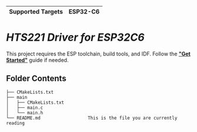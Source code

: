 | Supported Targets | ESP32-C6 |
| ----------------- | -------- |

# _HTS221 Driver for ESP32C6_

This project requires the ESP toolchain, build tools, and IDF. Follow the [**"Get Started"**](https://docs.espressif.com/projects/esp-idf/en/stable/esp32c6/get-started/index.html#) guide if needed.

## Folder Contents

```
├── CMakeLists.txt
├── main
│   ├── CMakeLists.txt
│   ├── main.c
│   └── main.h
└── README.md                  This is the file you are currently reading
```
